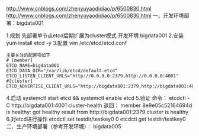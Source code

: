 http://www.cnblogs.com/zhenyuyaodidiao/p/6500830.html
http://www.cnblogs.com/zhenyuyaodidiao/p/6500830.html
一、开发环境部署：bigdata001

1.规划
    先部署单节点etcd后期扩展为cluster模式
    开发环境  bigdata001
2.安装
    yum install etcd -y
3.配置
    vim /etc/etcd/etcd.conf
    
    主要关注的配置项如下
    # [member]
    ETCD_NAME=bigdata001
    ETCD_DATA_DIR="/var/lib/etcd/default.etcd"
    ETCD_LISTEN_CLIENT_URLS="http://0.0.0.0:2379,http://0.0.0.0:4001"
    #[cluster]  
    ETCD_ADVERTISE_CLIENT_URLS="http://bigdata001:2379,http://bigdata001:4001"

4.启动
  systemctl start etcd  &&   systemctl enable etcd 
5.验证
   命令：
       etcdctl -C http://bigdata001:4001 cluster-health
   返回：
       member 8e9e05c52164694d is healthy: got healthy result from http://bigdata001:2379
       cluster is healthy
6.对etcd进行操作
       etcdctl set testdir/testkey0 0
       etcdctl get testdir/testkey0 
二、生产环境部署（参考开发环境）： bigdata005   